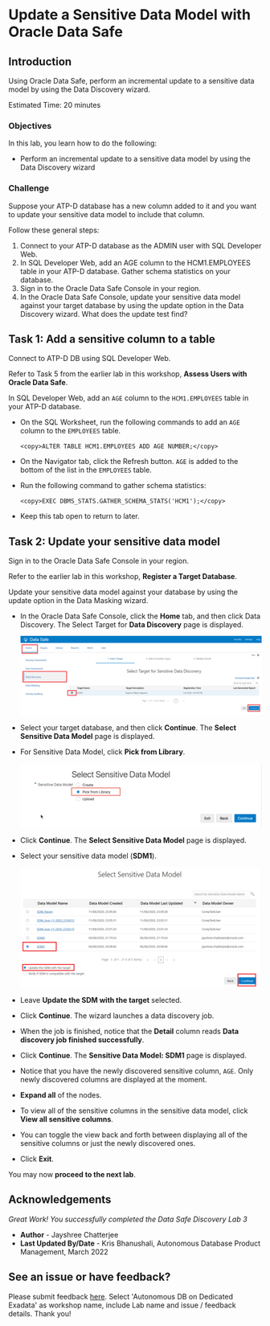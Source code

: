 # Update a Sensitive Data Model with Oracle Data Safe
## Introduction
Using Oracle Data Safe, perform an incremental update to a sensitive data model by using the Data Discovery wizard.

Estimated Time: 20 minutes

### Objectives
In this lab, you learn how to do the following:
- Perform an incremental update to a sensitive data model by using the Data Discovery wizard

### Challenge
Suppose your ATP-D database has a new column added to it and you want to update your sensitive data model to include that column.

Follow these general steps:
1. Connect to your ATP-D database as the ADMIN user with SQL Developer Web.
2. In SQL Developer Web, add an AGE column to the HCM1.EMPLOYEES table in your ATP-D database. Gather schema statistics on your database.
3. Sign in to the Oracle Data Safe Console in your region.
4. In the Oracle Data Safe Console, update your sensitive data model against your target database by using the update option in the Data Discovery wizard. What does the update test find?

## Task 1: Add a sensitive column to a table

Connect to ATP-D DB using SQL Developer Web.

Refer to Task 5 from the earlier lab in this workshop, **Assess Users with Oracle Data Safe**.

In SQL Developer Web, add an `AGE` column to the `HCM1.EMPLOYEES` table in your ATP-D database.

- On the SQL Worksheet, run the following commands to add an `AGE` column to the `EMPLOYEES` table.

    ```
    <copy>ALTER TABLE HCM1.EMPLOYEES ADD AGE NUMBER;</copy>
    ```

- On the Navigator tab, click the Refresh button. `AGE` is added to the bottom of the list in the `EMPLOYEES` table.
- Run the following command to gather schema statistics:

    ```
    <copy>EXEC DBMS_STATS.GATHER_SCHEMA_STATS('HCM1');</copy>
    ```

- Keep this tab open to return to later.

## Task 2: Update your sensitive data model

Sign in to the Oracle Data Safe Console in your region.

Refer to the earlier lab in this workshop, **Register a Target Database**.

Update your sensitive data model against your database by using the update option in the Data Masking wizard.

- In the Oracle Data Safe Console, click the **Home** tab, and then click Data Discovery. The Select Target for **Data Discovery** page is displayed.

    ![This image shows the result of performing the above step.](./images/img25.png " ")

- Select your target database, and then click **Continue**. The **Select Sensitive Data Model** page is displayed.
- For Sensitive Data Model, click **Pick from Library**.

    ![This image shows the result of performing the above step.](./images/img51.png " ")

- Click **Continue**. The **Select Sensitive Data Model** page is displayed.
- Select your sensitive data model (**SDM1**).

    ![This image shows the result of performing the above step.](./images/img54.png " ")

- Leave **Update the SDM with the target** selected.
- Click **Continue**. The wizard launches a data discovery job.
- When the job is finished, notice that the **Detail** column reads **Data discovery job finished successfully**.
- Click **Continue**. The **Sensitive Data Model: <username> SDM1** page is displayed.
- Notice that you have the newly discovered sensitive column, `AGE`. Only newly discovered columns are displayed at the moment.
- **Expand all** of the nodes.
- To view all of the sensitive columns in the sensitive data model, click **View all sensitive columns**.
- You can toggle the view back and forth between displaying all of the sensitive columns or just the newly discovered ones.
- Click **Exit**.

You may now **proceed to the next lab**.

## Acknowledgements

*Great Work! You successfully completed the Data Safe Discovery Lab 3*

- **Author** - Jayshree Chatterjee
- **Last Updated By/Date** - Kris Bhanushali, Autonomous Database Product Management, March 2022

## See an issue or have feedback?  
Please submit feedback [here](https://apexapps.oracle.com/pls/apex/f?p=133:1:::::P1_FEEDBACK:1).   Select 'Autonomous DB on Dedicated Exadata' as workshop name, include Lab name and issue / feedback details. Thank you!
